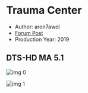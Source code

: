 # Trauma Center

* Author: aron7awol
* [Forum Post](https://www.avsforum.com/threads/bass-eq-for-filtered-movies.2995212/post-59171482)
* Production Year: 2019

## DTS-HD MA 5.1

![img 0](https://i.imgur.com/z7bHnWA.jpg)

![img 1](https://i.imgur.com/tVZnfgc.png)

